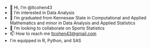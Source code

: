 - 👋 Hi, I’m @ltcohen43
- 👀 I’m interested in Data Analysis
- 🌱 I’m graduated from Kennesaw State in Computational and Applied Mathematics and minor in Data Analysis and Applied Statistics
- 💞️ I’m looking to collaborate on Sports Statistics
- 📫 How to reach me ltcohen43@gmail.com
- I'm equipped in R, Python, and SAS

<!---
ltcohen43/ltcohen43 is a ✨ special ✨ repository because its `README.md` (this file) appears on your GitHub profile.
You can click the Preview link to take a look at your changes.
--->
